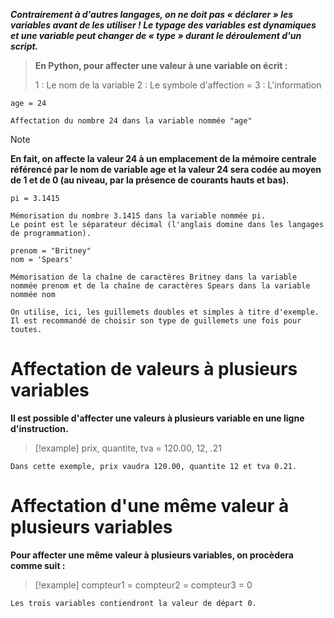 
***Contrairement à d'autres langages, on ne doit pas « déclarer » les variables avant de les utiliser !
Le typage des variables est dynamiques et une variable peut changer de « type » durant le déroulement d'un script.***

>**En Python, pour affecter une valeur à une variable on écrit :**
>
>	1 : Le nom de la variable
>	2 : Le symbole d'affection =
>	3 : L'information

``age = 24``

``Affectation du nombre 24 dans la variable nommée "age"``

>[!note]
> **En fait, on affecte la valeur 24 à un emplacement de la mémoire centrale référencé par le nom de variable age et la valeur 24 sera codée au moyen de 1 et de 0 (au niveau, par la présence de courants hauts et bas).**

```
pi = 3.1415

Mémorisation du nombre 3.1415 dans la variable nommée pi.
Le point est le séparateur décimal (l'anglais domine dans les langages de programmation).

prenom = "Britney"
nom = 'Spears'

Mémorisation de la chaîne de caractères Britney dans la variable nommée prenom et de la chaîne de caractères Spears dans la variable nommée nom

On utilise, ici, les guillemets doubles et simples à titre d'exemple. 
Il est recommandé de choisir son type de guillemets une fois pour toutes.
```


# Affectation de valeurs à plusieurs variables

**Il est possible d'affecter une valeurs à plusieurs variable en une ligne d'instruction.**

> [!example]
>  prix, quantite, tva = 120.00, 12, .21

``Dans cette exemple, prix vaudra 120.00, quantite 12 et tva 0.21.``
# Affectation d'une même valeur à plusieurs variables

**Pour affecter une même valeur à plusieurs variables, on procèdera comme suit :**

>[!example]
> compteur1 = compteur2 = compteur3 = 0

``Les trois variables contiendront la valeur de départ 0.``

